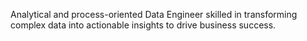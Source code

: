 Analytical and process-oriented Data Engineer skilled in transforming complex data into actionable insights to drive business success.
<!---
sweenseli/sweenseli is a ✨ special ✨ repository because its `README.md` (this file) appears on your GitHub profile.
You can click the Preview link to take a look at your changes.
--->
